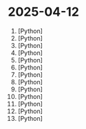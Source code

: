 # 2025-04-12

1. [](https://github.comundefined "[Support 0.48.x]（Reset Cursor AI MachineID & Auto Sign Up / In & Bypass Higher Token Limit）自动注册 Cursor Ai ，自动重置机器ID ， 免费升级使用Pro功能: You've reached your trial request limit. / Too many free trial accounts used on this machine. Please upgrade to pro. We have this limit in place to prevent abuse. Please let us know if you believe this is a mistake.") [Python]
2. [](https://github.comundefined "A high-throughput and memory-efficient inference and serving engine for LLMs") [Python]
3. [](https://github.comundefined "An open and fair framework for everyone to build AI agents equipped with powerful skills. Launch your agent, improve the world, your wallet, or both!") [Python]
4. [](https://github.comundefined "Yet Another Document Translator") [Python]
5. [](https://github.comundefined "Python SDK, Proxy Server (LLM Gateway) to call 100+ LLM APIs in OpenAI format - [Bedrock, Azure, OpenAI, VertexAI, Cohere, Anthropic, Sagemaker, HuggingFace, Replicate, Groq]") [Python]
6. [](https://github.comundefined "The uncompromising Python code formatter") [Python]
7. [](https://github.comundefined "The Memory layer for AI Agents") [Python]
8. [](https://github.comundefined "Lightweight framework for building Agents with memory, knowledge, tools and reasoning.") [Python]
9. [](https://github.comundefined "Chat with your database or your datalake (SQL, CSV, parquet). PandasAI makes data analysis conversational using LLMs and RAG.") [Python]
10. [](https://github.comundefined "Unified Efficient Fine-Tuning of 100+ LLMs & VLMs (ACL 2024)") [Python]
11. [](https://github.comundefined "LMDeploy is a toolkit for compressing, deploying, and serving LLMs.") [Python]
12. [](https://github.comundefined "FastAPI framework, high performance, easy to learn, fast to code, ready for production") [Python]
13. [](https://github.comundefined "CUDA Python: Performance meets Productivity") [Python]
